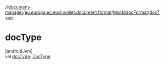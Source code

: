 //[document-manager](../../../index.md)/[eu.europa.ec.eudi.wallet.document.format](../index.md)/[MsoMdocFormat](index.md)/[docType](doc-type.md)

# docType

[androidJvm]\
val [docType](doc-type.md): [DocType](../../eu.europa.ec.eudi.wallet.document/-doc-type/index.md)
